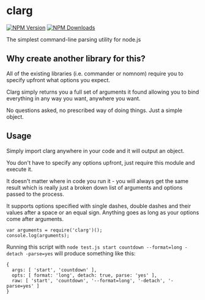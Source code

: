 # clarg

[![NPM Version][npm-img]][npm-url]
[![NPM Downloads][npm-dl-img]][npm-url]

[npm-url]: https://npmjs.org/package/clarg
[npm-img]: https://img.shields.io/npm/v/clarg.svg
[npm-dl-img]: https://img.shields.io/npm/dm/clarg.svg


The simplest command-line parsing utility for node.js

## Why create another library for this?

All of the existing libraries (i.e. commander or nomnom) require you to specify
upfront what options you expect.

Clarg simply returns you a full set of arguments it found allowing you
to bind everything in any way you want, anywhere you want.

No questions asked, no prescribed way of doing things. Just a simple object.


## Usage

Simply import clarg anywhere in your code and it will output an object.

You don't have to specify any options upfront, just require this module
and execute it.

It doesn't matter where in code you run it - you will always get the same result
which is really just a broken down list of arguments and options passed to the process.

It supports options specified with single dashes, double dashes and their values
after a space or an equal sign. Anything goes as long as your options come after arguments.

```
var arguments = require('clarg')();
console.log(arguments);
```

Running this script with
`node test.js start countdown --format=long -detach -parse=yes`
will produce something like this:

```
{
  args: [ 'start', 'countdown' ],
  opts: [ format: 'long', detach: true, parse: 'yes' ],
  raw: [ 'start', 'countdown', '--format=long', '-detach', '-parse=yes' ]
}
```
